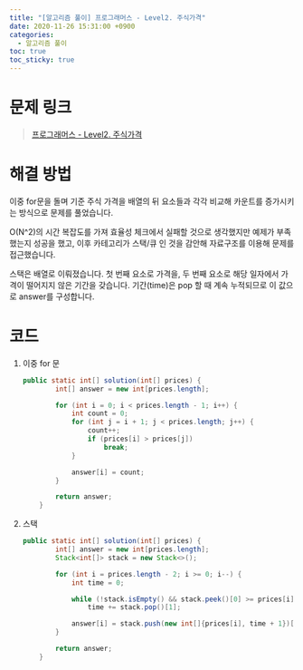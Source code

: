 ```yaml
---
title: "[알고리즘 풀이] 프로그래머스 - Level2. 주식가격"
date: 2020-11-26 15:31:00 +0900
categories:
  - 알고리즘 풀이
toc: true
toc_sticky: true
---
```


# 문제 링크

> [프로그래머스 - Level2. 주식가격](https://programmers.co.kr/learn/courses/30/lessons/42584)

# 해결 방법

이중 for문을 돌며 기준 주식 가격을 배열의 뒤 요소들과 각각 비교해 카운트를 증가시키는 방식으로 문제를 풀었습니다.

O(N^2)의 시간 복잡도를 가져 효율성 체크에서 실패할 것으로 생각했지만 예제가 부족했는지 성공을 했고, 이후 카테고리가 스택/큐 인 것을 감안해 자료구조를 이용해 문제를 접근했습니다.

스택은 배열로 이뤄졌습니다. 첫 번째 요소로 가격을, 두 번째 요소로 해당 일자에서 가격이 떨어지지 않은 기간을 갖습니다. 기간(time)은 pop 할 때 계속 누적되므로 이 값으로 answer를 구성합니다.

# 코드

1. 이중 for 문

   ```java
   public static int[] solution(int[] prices) {
           int[] answer = new int[prices.length];

           for (int i = 0; i < prices.length - 1; i++) {
               int count = 0;
               for (int j = i + 1; j < prices.length; j++) {
                   count++;
                   if (prices[i] > prices[j])
                       break;
               }

               answer[i] = count;
           }

           return answer;
       }
   ```

2. 스택

   ```java
   public static int[] solution(int[] prices) {
           int[] answer = new int[prices.length];
           Stack<int[]> stack = new Stack<>();

           for (int i = prices.length - 2; i >= 0; i--) {
               int time = 0;

               while (!stack.isEmpty() && stack.peek()[0] >= prices[i])
                   time += stack.pop()[1];

               answer[i] = stack.push(new int[]{prices[i], time + 1})[1];
           }

           return answer;
       }
   ```
